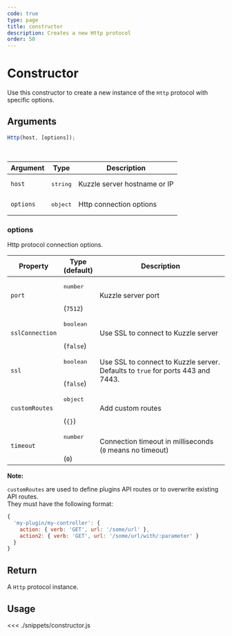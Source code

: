 ```yaml
---
code: true
type: page
title: constructor
description: Creates a new Http protocol
order: 50
---
```


# Constructor

Use this constructor to create a new instance of the `Http` protocol with specific options.

## Arguments

```js
Http(host, [options]);
```

<br/>

| Argument  | Type              | Description                  |
| --------- | ----------------- | ---------------------------- |
| `host`    | <pre>string</pre> | Kuzzle server hostname or IP |
| `options` | <pre>object</pre> | Http connection options      |

### options

Http protocol connection options.

| Property        | Type<br/>(default)               | Description                         |
| --------------- | -------------------------------- | ----------------------------------- |
| `port`          | <pre>number</pre><br/>(`7512`)   | Kuzzle server port                  |
| `sslConnection`     | <pre>boolean</pre><br/>(`false`) | Use SSL to connect to Kuzzle server   <DeprecatedBadge version="auto-version"/>   |
| `ssl`     | <pre>boolean</pre><br/>(`false`) | Use SSL to connect to Kuzzle server. Defaults to `true` for ports 443 and 7443.   |
| `customRoutes` | <pre>object</pre><br/>(`{}`) | Add custom routes <SinceBadge version="6.2.0"/> |
| `timeout` | <pre>number</pre><br/>(`0`) | Connection timeout in milliseconds (`0` means no timeout)<SinceBadge version="6.2.1"/> |

**Note:**

`customRoutes` are used to define plugins API routes or to overwrite existing API routes.  
They must have the following format:
```js
{
  'my-plugin/my-controller': {
    action: { verb: 'GET', url: '/some/url' },
    action2: { verb: 'GET', url: '/some/url/with/:parameter' }
  }
}
```


## Return

A `Http` protocol instance.

## Usage

<<< ./snippets/constructor.js
